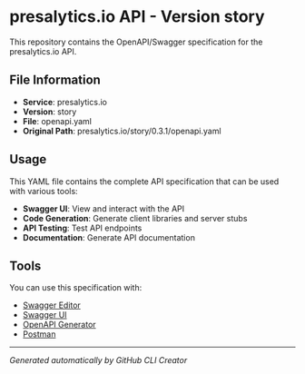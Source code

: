 # presalytics.io API - Version story

This repository contains the OpenAPI/Swagger specification for the presalytics.io API.

## File Information

- **Service**: presalytics.io
- **Version**: story
- **File**: openapi.yaml
- **Original Path**: presalytics.io/story/0.3.1/openapi.yaml

## Usage

This YAML file contains the complete API specification that can be used with various tools:

- **Swagger UI**: View and interact with the API
- **Code Generation**: Generate client libraries and server stubs
- **API Testing**: Test API endpoints
- **Documentation**: Generate API documentation

## Tools

You can use this specification with:

- [Swagger Editor](https://editor.swagger.io/)
- [Swagger UI](https://swagger.io/tools/swagger-ui/)
- [OpenAPI Generator](https://openapi-generator.tech/)
- [Postman](https://www.postman.com/)

---

*Generated automatically by GitHub CLI Creator*
